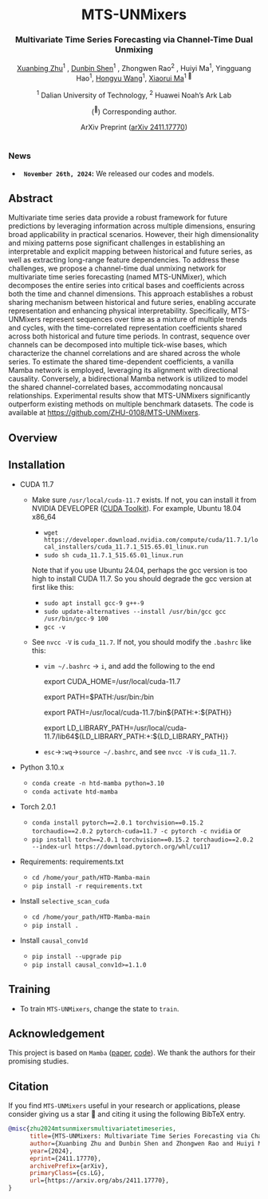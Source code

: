 <div align="center">
<h1>MTS-UNMixers</h1>
<h3>Multivariate Time Series Forecasting via Channel-Time Dual Unmixing</h3>

[Xuanbing Zhu](https://github.com/ZHU-0108/FCNet-main)<sup>1</sup> , [Dunbin Shen](https://scholar.google.com/citations?user=DH4VSLMAAAAJ&hl=zh-CN)<sup>1</sup> , Zhongwen Rao<sup>2</sup> , Huiyi Ma<sup>1</sup>, Yingguang Hao<sup>1</sup>, [Hongyu Wang](http://faculty.dlut.edu.cn/MMCL_WHY/zh_CN/)<sup>1</sup>, [Xiaorui Ma](https://scholar.google.com/citations?hl=zh-CN&user=bM2EAnMAAAAJ)<sup>1 :email:</sup>

<sup>1</sup>  Dalian University of Technology, <sup>2</sup>  Huawei Noah’s Ark Lab

(<sup>:email:</sup>) Corresponding author.

ArXiv Preprint ([arXiv 2411.17770](https://arxiv.org/pdf/2411.17770))


</div>


#



### News
* **` November 26th, 2024`:** We released our codes and models.️


## Abstract
Multivariate time series data provide a robust framework for future predictions by leveraging information across multiple dimensions, ensuring broad applicability in practical scenarios. However, their high dimensionality and mixing patterns pose significant challenges in establishing an interpretable and explicit mapping between historical and future series, as well as extracting long-range feature dependencies. To address these challenges, we propose a channel-time dual unmixing network for multivariate time series forecasting (named MTS-UNMixer), which decomposes the entire series into critical bases and coefficients across both the time and channel dimensions. This approach establishes a robust sharing mechanism between historical and future series, enabling accurate representation and enhancing physical interpretability. Specifically, MTS-UNMixers represent sequences over time as a mixture of multiple trends and cycles, with the time-correlated representation coefficients shared across both historical and future time periods. In contrast, sequence over channels can be decomposed into multiple tick-wise bases, which characterize the channel correlations and are shared across the whole series. To estimate the shared time-dependent coefficients, a vanilla Mamba network is employed, leveraging its alignment with directional causality. Conversely, a bidirectional Mamba network is utilized to model the shared channel-correlated bases, accommodating noncausal relationships. Experimental results show that MTS-UNMixers significantly outperform existing methods on multiple benchmark datasets. The code is available at https://github.com/ZHU-0108/MTS-UNMixers.
## Overview


## Installation
- CUDA 11.7
  - Make sure `/usr/local/cuda-11.7` exists. If not, you can install it from NVIDIA DEVELOPER ([CUDA Toolkit](https://developer.nvidia.com/cuda-toolkit-archive)). For example, Ubuntu 18.04 x86_64
    - `wget https://developer.download.nvidia.com/compute/cuda/11.7.1/local_installers/cuda_11.7.1_515.65.01_linux.run`
    - `sudo sh cuda_11.7.1_515.65.01_linux.run`
  
    Note that if you use Ubuntu 24.04, perhaps the gcc version is too high to install CUDA 11.7. So you should degrade the gcc version at first like this:
    - `sudo apt install gcc-9 g++-9`
    - `sudo update-alternatives --install /usr/bin/gcc gcc /usr/bin/gcc-9 100 `
    - `gcc -v`
  - See `nvcc -V` is `cuda_11.7`. If not, you should modify the `.bashrc` like this:
    - `vim ~/.bashrc` -> `i`, and add the following to the end
    
      export CUDA_HOME=/usr/local/cuda-11.7
    
      export PATH=$PATH:/usr/bin:/bin
    
      export PATH=/usr/local/cuda-11.7/bin${PATH:+:${PATH}}
    
      export LD_LIBRARY_PATH=/usr/local/cuda-11.7/lib64${LD_LIBRARY_PATH:+:${LD_LIBRARY_PATH}}
    - `esc`->`:wq`->`source ~/.bashrc`, and see `nvcc -V` is `cuda_11.7`.
- Python 3.10.x
  - `conda create -n htd-mamba python=3.10`
  - `conda activate htd-mamba`

- Torch 2.0.1
  - `conda install pytorch==2.0.1 torchvision==0.15.2 torchaudio==2.0.2 pytorch-cuda=11.7 -c pytorch -c nvidia` or
  - `pip install torch==2.0.1 torchvision==0.15.2 torchaudio==2.0.2 --index-url https://download.pytorch.org/whl/cu117`

- Requirements: requirements.txt
  - `cd /home/your_path/HTD-Mamba-main`
  - `pip install -r requirements.txt`

- Install ``selective_scan_cuda``
  - `cd /home/your_path/HTD-Mamba-main`
  - `pip install .`
  
- Install ``causal_conv1d``
  - `pip install --upgrade pip`
  - `pip install causal_conv1d>=1.1.0`
 

## Training
- To train `MTS-UNMixers`, change the state to `train`.

## Acknowledgement
This project is based on `Mamba` ([paper](https://arxiv.org/abs/2312.00752), [code](https://github.com/state-spaces/mamba)). We thank the authors for their promising studies.

## Citation
If you find `MTS-UNMixers` useful in your research or applications, please consider giving us a star 🌟 and citing it using the following BibTeX entry.

```bibtex
@misc{zhu2024mtsunmixersmultivariatetimeseries,
      title={MTS-UNMixers: Multivariate Time Series Forecasting via Channel-Time Dual Unmixing}, 
      author={Xuanbing Zhu and Dunbin Shen and Zhongwen Rao and Huiyi Ma and Yingguang Hao and Hongyu Wang},
      year={2024},
      eprint={2411.17770},
      archivePrefix={arXiv},
      primaryClass={cs.LG},
      url={https://arxiv.org/abs/2411.17770}, 
}
```
